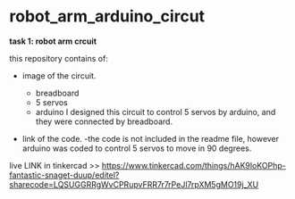 # robot_arm_arduino_circut

**task 1: robot arm crcuit**


this repository contains of:

- image of the circuit.
    - breadboard
    - 5 servos
    - arduino 
    I designed this circuit to control 5 servos by arduino, and they were connected by breadboard.

- link of the code.
    -the code is not included in the readme file, however arduino was coded to control 5 servos to move in 90 degrees. 


live LINK in tinkercad >> https://www.tinkercad.com/things/hAK9loKOPhp-fantastic-snaget-duup/editel?sharecode=LQSUGGRRgWvCPRupvFRR7r7rPeJl7rpXM5gMO19j_XU
